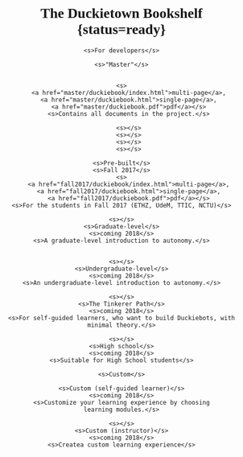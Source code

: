 # The Duckietown Bookshelf {status=ready}

<style>
body {
    font-family: STIX, Cambria, Times;
    text-align:center;
}
#version {
    display: inline-block;
}
#versions td {
    padding: 3pt;
}
#versions td:nth-child(1),
#versions td:nth-child(2) {
    font-weight: bold;
}
#versions td:nth-child(4) {
    font-style: italic;
    text-align: left;
}

#versions tr:not(:first-child) {
    color: grey;
}
</style>

<center>
<col4 id='versions'>
    <!-- <s>version</s>
    <s>description</s>
    <s></s>
    <s></s> -->

    <s>For developers</s>

    <s>"Master"</s>


    <s>
        <a href="master/duckiebook/index.html">multi-page</a>,
        <a href="master/duckiebook.html">single-page</a>,
        <a href="master/duckiebook.pdf">pdf</a></s>
        <s>Contains all documents in the project.</s>

        <s></s>
        <s></s>
        <s></s>
        <s></s>

    <s>Pre-built</s>
    <s>Fall 2017</s>
    <s>
        <a href="fall2017/duckiebook/index.html">multi-page</a>,
        <a href="fall2017/duckiebook.html">single-page</a>,
        <a href="fall2017/duckiebook.pdf">pdf</a></s>
    <s>For the students in Fall 2017 (ETHZ, UdeM, TTIC, NCTU)</s>

    <s></s>
    <s>Graduate-level</s>
    <s>coming 2018</s>
    <s>A graduate-level introduction to autonomy.</s>


    <s></s>
    <s>Undergraduate-level</s>
    <s>coming 2018</s>
    <s>An undergraduate-level introduction to autonomy.</s>

    <s></s>
    <s>The Tinkerer Path</s>
    <s>coming 2018</s>
    <s>For self-guided learners, who want to build Duckiebots, with minimal theory.</s>

    <s></s>
    <s>High school</s>
    <s>coming 2018</s>
    <s>Suitable for High School students</s>

    <s>Custom</s>

    <s>Custom (self-guided learner)</s>
    <s>coming 2018</s>
    <s>Customize your learning experience by choosing
    learning modules.</s>

    <s></s>
    <s>Custom (instructor)</s>
    <s>coming 2018</s>
    <s>Createa custom learning experience</s>

</col4>
</center>
